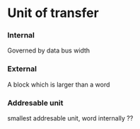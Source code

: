 # Unit of transfer
### Internal
Governed by data bus width
### External
A block which is larger than a word
### Addresable unit
smallest addresable unit, word internally ??
